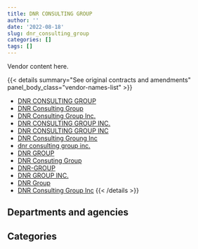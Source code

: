 ```yaml
---
title: DNR CONSULTING GROUP
author: ''
date: '2022-08-18'
slug: dnr_consulting_group
categories: []
tags: []
---
```


<script src="/rmarkdown-libs/htmlwidgets/htmlwidgets.js"></script>
<link href="/rmarkdown-libs/datatables-css/datatables-crosstalk.css" rel="stylesheet" />
<script src="/rmarkdown-libs/datatables-binding/datatables.js"></script>
<script src="/rmarkdown-libs/jquery/jquery-3.6.0.min.js"></script>
<link href="/rmarkdown-libs/dt-core-bootstrap/css/dataTables.bootstrap.min.css" rel="stylesheet" />
<link href="/rmarkdown-libs/dt-core-bootstrap/css/dataTables.bootstrap.extra.css" rel="stylesheet" />
<script src="/rmarkdown-libs/dt-core-bootstrap/js/jquery.dataTables.min.js"></script>
<script src="/rmarkdown-libs/dt-core-bootstrap/js/dataTables.bootstrap.min.js"></script>
<link href="/rmarkdown-libs/crosstalk/css/crosstalk.min.css" rel="stylesheet" />
<script src="/rmarkdown-libs/crosstalk/js/crosstalk.min.js"></script>
<script src="/rmarkdown-libs/htmlwidgets/htmlwidgets.js"></script>
<link href="/rmarkdown-libs/datatables-css/datatables-crosstalk.css" rel="stylesheet" />
<script src="/rmarkdown-libs/datatables-binding/datatables.js"></script>
<script src="/rmarkdown-libs/jquery/jquery-3.6.0.min.js"></script>
<link href="/rmarkdown-libs/dt-core-bootstrap/css/dataTables.bootstrap.min.css" rel="stylesheet" />
<link href="/rmarkdown-libs/dt-core-bootstrap/css/dataTables.bootstrap.extra.css" rel="stylesheet" />
<script src="/rmarkdown-libs/dt-core-bootstrap/js/jquery.dataTables.min.js"></script>
<script src="/rmarkdown-libs/dt-core-bootstrap/js/dataTables.bootstrap.min.js"></script>
<link href="/rmarkdown-libs/crosstalk/css/crosstalk.min.css" rel="stylesheet" />
<script src="/rmarkdown-libs/crosstalk/js/crosstalk.min.js"></script>

Vendor content here.

{{< details summary="See original contracts and amendments" panel_body_class="vendor-names-list" >}}
- [DNR CONSULTING GROUP](https://search.open.canada.ca/en/ct/?sort=contract_value_f%20desc&page=1&search_text=%22DNR%20CONSULTING%20GROUP%22)
- [DNR Consulting Group](https://search.open.canada.ca/en/ct/?sort=contract_value_f%20desc&page=1&search_text=%22DNR%20Consulting%20Group%22)
- [DNR Consulting Group Inc.](https://search.open.canada.ca/en/ct/?sort=contract_value_f%20desc&page=1&search_text=%22DNR%20Consulting%20Group%20Inc.%22)
- [DNR CONSULTING GROUP INC.](https://search.open.canada.ca/en/ct/?sort=contract_value_f%20desc&page=1&search_text=%22DNR%20CONSULTING%20GROUP%20INC.%22)
- [DNR CONSULTING GROUP INC](https://search.open.canada.ca/en/ct/?sort=contract_value_f%20desc&page=1&search_text=%22DNR%20CONSULTING%20GROUP%20INC%22)
- [DNR Consulting Groung Inc](https://search.open.canada.ca/en/ct/?sort=contract_value_f%20desc&page=1&search_text=%22DNR%20Consulting%20Groung%20Inc%22)
- [dnr consulting group inc.](https://search.open.canada.ca/en/ct/?sort=contract_value_f%20desc&page=1&search_text=%22dnr%20consulting%20group%20inc.%22)
- [DNR GROUP](https://search.open.canada.ca/en/ct/?sort=contract_value_f%20desc&page=1&search_text=%22DNR%20GROUP%22)
- [DNR Consuting Group](https://search.open.canada.ca/en/ct/?sort=contract_value_f%20desc&page=1&search_text=%22DNR%20Consuting%20Group%22)
- [DNR-GROUP](https://search.open.canada.ca/en/ct/?sort=contract_value_f%20desc&page=1&search_text=%22DNR-GROUP%22)
- [DNR GROUP INC.](https://search.open.canada.ca/en/ct/?sort=contract_value_f%20desc&page=1&search_text=%22DNR%20GROUP%20INC.%22)
- [DNR Group](https://search.open.canada.ca/en/ct/?sort=contract_value_f%20desc&page=1&search_text=%22DNR%20Group%22)
- [DNR Consulting Group Inc](https://search.open.canada.ca/en/ct/?sort=contract_value_f%20desc&page=1&search_text=%22DNR%20Consulting%20Group%20Inc%22)
{{< /details >}}

## Departments and agencies

<div id="htmlwidget-1" style="width:100%;height:auto;" class="datatables html-widget"></div>
<script type="application/json" data-for="htmlwidget-1">{"x":{"style":"bootstrap","filter":"none","vertical":false,"data":[["<a href=\"/departments/dnd-mdn/\">National Defence<\/a>","<a href=\"/departments/nrcan-rncan/\">Natural Resources Canada<\/a>","<a href=\"/departments/oag-bvg/\">Office of the Auditor General of Canada<\/a>","<a href=\"/departments/phac-aspc/\">Public Health Agency of Canada<\/a>","<a href=\"/departments/ssc-spc/\">Shared Services Canada<\/a>"],[689958.54,null,null,null,12431497.59],[171141.47,null,49418.32,116435.04,5576205.8],[153190.77,12688.8,null,null,267068.55],[42841.68,null,null,null,712885.04]],"container":"<table class=\"table table-striped table-hover row-border order-column display\">\n  <thead>\n    <tr>\n      <th>Department<\/th>\n      <th>2017-2018<\/th>\n      <th>2018-2019<\/th>\n      <th>2019-2020<\/th>\n      <th>2020-2021<\/th>\n    <\/tr>\n  <\/thead>\n<\/table>","options":{"order":[[4,"desc"]],"pageLength":10,"autoWidth":true,"columnDefs":[{"targets":1,"render":"function(data, type, row, meta) {\n    return type !== 'display' ? data : DTWidget.formatCurrency(data, \"$\", 2, 3, \",\", \".\", true, null);\n  }"},{"targets":2,"render":"function(data, type, row, meta) {\n    return type !== 'display' ? data : DTWidget.formatCurrency(data, \"$\", 2, 3, \",\", \".\", true, null);\n  }"},{"targets":3,"render":"function(data, type, row, meta) {\n    return type !== 'display' ? data : DTWidget.formatCurrency(data, \"$\", 2, 3, \",\", \".\", true, null);\n  }"},{"targets":4,"render":"function(data, type, row, meta) {\n    return type !== 'display' ? data : DTWidget.formatCurrency(data, \"$\", 2, 3, \",\", \".\", true, null);\n  }"},{"width":"16%","targets":[1,2,3,4]},{"className":"dt-right","targets":[1,2,3,4]}],"orderClasses":false}},"evals":["options.columnDefs.0.render","options.columnDefs.1.render","options.columnDefs.2.render","options.columnDefs.3.render"],"jsHooks":[]}</script>

## Categories

<div id="htmlwidget-2" style="width:100%;height:auto;" class="datatables html-widget"></div>
<script type="application/json" data-for="htmlwidget-2">{"x":{"style":"bootstrap","filter":"none","vertical":false,"data":[["<a href=\"/categories/1_facilities_and_construction/\">Facilities and construction<\/a>","<a href=\"/categories/11_defence/\">Defence<\/a>","<a href=\"/categories/3_information_technology/\">Information technology<\/a>","<a href=\"/categories/6_industrial_products_and_services/\">Industrial products and services<\/a>",null],[null,689958.54,12375842.89,null,55654.69],[null,152170.96,5469171.63,18970.51,272887.53],[68852.68,84338.09,279757.35,null,null],[null,42841.68,712885.04,null,null]],"container":"<table class=\"table table-striped table-hover row-border order-column display\">\n  <thead>\n    <tr>\n      <th>Category<\/th>\n      <th>2017-2018<\/th>\n      <th>2018-2019<\/th>\n      <th>2019-2020<\/th>\n      <th>2020-2021<\/th>\n    <\/tr>\n  <\/thead>\n<\/table>","options":{"order":[[4,"desc"]],"dom":"t","pageLength":30,"autoWidth":true,"columnDefs":[{"targets":1,"render":"function(data, type, row, meta) {\n    return type !== 'display' ? data : DTWidget.formatCurrency(data, \"$\", 2, 3, \",\", \".\", true, null);\n  }"},{"targets":2,"render":"function(data, type, row, meta) {\n    return type !== 'display' ? data : DTWidget.formatCurrency(data, \"$\", 2, 3, \",\", \".\", true, null);\n  }"},{"targets":3,"render":"function(data, type, row, meta) {\n    return type !== 'display' ? data : DTWidget.formatCurrency(data, \"$\", 2, 3, \",\", \".\", true, null);\n  }"},{"targets":4,"render":"function(data, type, row, meta) {\n    return type !== 'display' ? data : DTWidget.formatCurrency(data, \"$\", 2, 3, \",\", \".\", true, null);\n  }"},{"width":"16%","targets":[1,2,3,4]},{"className":"dt-right","targets":[1,2,3,4]}],"orderClasses":false,"lengthMenu":[10,25,30,50,100]}},"evals":["options.columnDefs.0.render","options.columnDefs.1.render","options.columnDefs.2.render","options.columnDefs.3.render"],"jsHooks":[]}</script>
